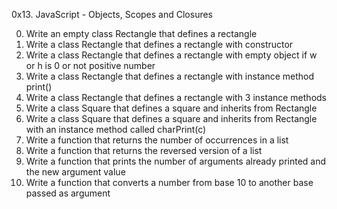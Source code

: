 0x13. JavaScript - Objects, Scopes and Closures

0. Write an empty class Rectangle that defines a rectangle
1. Write a class Rectangle that defines a rectangle with constructor
2. Write a class Rectangle that defines a rectangle with empty object if w or h is 0 or not positive number
3. Write a class Rectangle that defines a rectangle with instance method print()
4. Write a class Rectangle that defines a rectangle with 3 instance methods
5. Write a class Square that defines a square and inherits from Rectangle
6. Write a class Square that defines a square and inherits from Rectangle with an instance method called charPrint(c)
7. Write a function that returns the number of occurrences in a list
8. Write a function that returns the reversed version of a list
9. Write a function that prints the number of arguments already printed and the new argument value
10. Write a function that converts a number from base 10 to another base passed as argument

